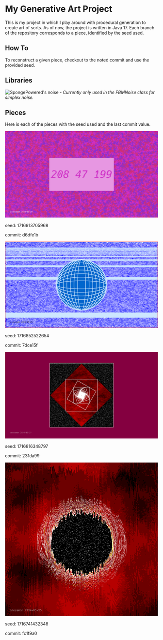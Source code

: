 # My Generative Art Project

This is my project in which I play around with procedural generation to create art of sorts. As of now, the project is written in Java 17. Each branch of the repository corresponds to a piece, identified by the seed used.

## How To

To reconstruct a given piece, checkout to the noted commit and use the provided seed. 

## Libraries

![SpongePowered's noise](https://github.com/SpongePowered/noise) - _Currently only used in the FBMNoise class for simplex noise._

## Pieces

Here is each of the pieces with the seed used and the last commit value.

![](https://github.com/a-moseman/GenerativeArt/blob/master/pieces/1716913705968.png)

seed: 1716913705968

commit: d6dfe1b

![](https://github.com/a-moseman/GenerativeArt/blob/master/pieces/1716852522654.png)

seed: 1716852522654

commit: 7dce15f

![](https://github.com/a-moseman/GenerativeArt/blob/master/pieces/1716816348797.png)

seed: 1716816348797

commit: 231da99

![](https://github.com/a-moseman/GenerativeArt/blob/master/pieces/1716741432348.png)

seed: 1716741432348

commit: fc1f9a0
